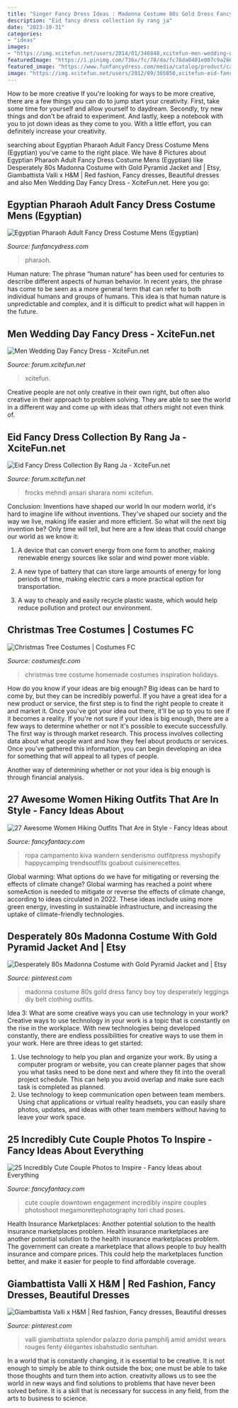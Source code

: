 ```yaml
---
title: "Singer Fancy Dress Ideas : Madonna Costume 80s Gold Dress Fancy Boy Toy Desperately Leggings Diy Belt Clothing Outfits"
description: "Eid fancy dress collection by rang ja"
date: "2023-10-31"
categories:
- "ideas"
images:
- "https://img.xcitefun.net/users/2014/01/346848,xcitefun-men-wedding-day-fancy-dress-5.jpg"
featuredImage: "https://i.pinimg.com/736x/fc/78/da/fc78da0401e007c9a2662007143358d6--madonna-costume-s-madonna.jpg"
featured_image: "https://www.funfancydress.com/media/catalog/product/cache/1/image/1200x/040ec09b1e35df139433887a97daa66f/S/A/SANC_9003.jpg"
image: "https://img.xcitefun.net/users/2012/09/305050,xcitefun-eid-fancy-dress-collection-by-rang-ja-15.jpg"
---
```



How to be more creative
If you're looking for ways to be more creative, there are a few things you can do to jump start your creativity. First, take some time for yourself and allow yourself to daydream. Secondly, try new things and don't be afraid to experiment. And lastly, keep a notebook with you to jot down ideas as they come to you. With a little effort, you can definitely increase your creativity.

	

		
searching about Egyptian Pharaoh Adult Fancy Dress Costume Mens (Egyptian) you've came to the right place. We have 8 Pictures about Egyptian Pharaoh Adult Fancy Dress Costume Mens (Egyptian) like Desperately 80s Madonna Costume with Gold Pyramid Jacket and | Etsy, Giambattista Valli x H&amp;M | Red fashion, Fancy dresses, Beautiful dresses and also Men Wedding Day Fancy Dress - XciteFun.net. Here you go:
		
    
## Egyptian Pharaoh Adult Fancy Dress Costume Mens (Egyptian)

<img loading=lazy src="https://www.funfancydress.com/media/catalog/product/cache/1/image/1200x/040ec09b1e35df139433887a97daa66f/S/A/SANC_9003.jpg" onerror="this.onerror=null;this.src='https://tse4.mm.bing.net/th?id=OIP.wgwctBZy-81GiPC1Z1kqRAHaQD&amp;pid=15.1';" alt="Egyptian Pharaoh Adult Fancy Dress Costume Mens (Egyptian)">

_Source: funfancydress.com_

>pharaoh. 

	

Human nature:
The phrase “human nature” has been used for centuries to describe different aspects of human behavior. In recent years, the phrase has come to be seen as a more general term that can refer to both individual humans and groups of humans. This idea is that human nature is unpredictable and complex, and it is difficult to predict what will happen in the future.

    
## Men Wedding Day Fancy Dress - XciteFun.net

<img loading=lazy src="https://img.xcitefun.net/users/2014/01/346848,xcitefun-men-wedding-day-fancy-dress-5.jpg" onerror="this.onerror=null;this.src='https://tse2.mm.bing.net/th?id=OIP.g8UwC4T-cmPkpYF_RlYJewHaLG&amp;pid=15.1';" alt="Men Wedding Day Fancy Dress - XciteFun.net">

_Source: forum.xcitefun.net_

>xcitefun. 

	

Creative people are not only creative in their own right, but often also creative in their approach to problem solving. They are able to see the world in a different way and come up with ideas that others might not even think of.

    
## Eid Fancy Dress Collection By Rang Ja - XciteFun.net

<img loading=lazy src="https://img.xcitefun.net/users/2012/09/305050,xcitefun-eid-fancy-dress-collection-by-rang-ja-15.jpg" onerror="this.onerror=null;this.src='https://tse1.mm.bing.net/th?id=OIP.PD9uLLRjLsHiq1VbGZm_WgHaKL&amp;pid=15.1';" alt="Eid Fancy Dress Collection By Rang Ja - XciteFun.net">

_Source: forum.xcitefun.net_

>frocks mehndi ansari sharara nomi xcitefun. 

	

Conclusion: Inventions have shaped our world
In our modern world, it's hard to imagine life without inventions. They've shaped our society and the way we live, making life easier and more efficient.
So what will the next big invention be? Only time will tell, but here are a few ideas that could change our world as we know it:

1. A device that can convert energy from one form to another, making renewable energy sources like solar and wind power more viable.

2. A new type of battery that can store large amounts of energy for long periods of time, making electric cars a more practical option for transportation.

3. A way to cheaply and easily recycle plastic waste, which would help reduce pollution and protect our environment.

    
## Christmas Tree Costumes | Costumes FC

<img loading=lazy src="http://www.costumesfc.com/wp-content/uploads/2014/11/Homemade-Christmas-Tree-Costume.jpg" onerror="this.onerror=null;this.src='https://tse1.mm.bing.net/th?id=OIP._0qMk_fw3YrK-Ub9UG4joAHaM9&amp;pid=15.1';" alt="Christmas Tree Costumes | Costumes FC">

_Source: costumesfc.com_

>christmas tree costume homemade costumes inspiration holidays. 

	

How do you know if your ideas are big enough?
Big ideas can be hard to come by, but they can be incredibly powerful. If you have a great idea for a new product or service, the first step is to find the right people to create it and market it. Once you've got your idea out there, it'll be up to you to see if it becomes a reality. If you're not sure if your idea is big enough, there are a few ways to determine whether or not it's possible to execute successfully. 
The first way is through market research. This process involves collecting data about what people want and how they feel about products or services. Once you've gathered this information, you can begin developing an idea for something that will appeal to all types of people. 

Another way of determining whether or not your idea is big enough is through financial analysis.

    
## 27 Awesome Women Hiking Outfits That Are In Style - Fancy Ideas About

<img loading=lazy src="https://fancyfantacy.com/wp-content/uploads/2020/04/Awesome-Women-Hiking-Outfits-That-Are-in-Style-25.jpg" onerror="this.onerror=null;this.src='https://tse2.mm.bing.net/th?id=OIP.3PiSjp0rJPOHsNxYVCjwwQHaLH&amp;pid=15.1';" alt="27 Awesome Women Hiking Outfits That Are in Style - Fancy Ideas about">

_Source: fancyfantacy.com_

>ropa campamento kiva wandern senderismo outfitpress myshopify happycamping trendsoutfits goabout cuisinerecettes. 

	

Global warming: What options do we have for mitigating or reversing the effects of climate change?
Global warming has reached a point where someAction is needed to mitigate or reverse the effects of climate change, according to ideas circulated in 2022. These ideas include using more green energy, investing in sustainable infrastructure, and increasing the uptake of climate-friendly technologies.

    
## Desperately 80s Madonna Costume With Gold Pyramid Jacket And | Etsy

<img loading=lazy src="https://i.pinimg.com/736x/fc/78/da/fc78da0401e007c9a2662007143358d6--madonna-costume-s-madonna.jpg" onerror="this.onerror=null;this.src='https://tse3.mm.bing.net/th?id=OIP.iOlwsW3rNbMlUjaeAEdSmQHaNi&amp;pid=15.1';" alt="Desperately 80s Madonna Costume with Gold Pyramid Jacket and | Etsy">

_Source: pinterest.com_

>madonna costume 80s gold dress fancy boy toy desperately leggings diy belt clothing outfits. 

	

Idea 3: What are some creative ways you can use technology in your work?
Creative ways to use technology in your work is a topic that is constantly on the rise in the workplace. With new technologies being developed constantly, there are endless possibilities for creative ways to use them in your work. Here are three ideas to get started: 
1. Use technology to help you plan and organize your work. By using a computer program or website, you can create planner pages that show you what tasks need to be done next and where they fit into the overall project schedule. This can help you avoid overlap and make sure each task is completed as planned. 
2. Use technology to keep communication open between team members. Using chat applications or virtual reality headsets, you can easily share photos, updates, and ideas with other team members without having to leave your work space.

    
## 25 Incredibly Cute Couple Photos To Inspire - Fancy Ideas About Everything

<img loading=lazy src="https://fancyfantacy.com/wp-content/uploads/2020/05/Incredibly-Cute-Couple-Photos-to-Inspire-7.jpg" onerror="this.onerror=null;this.src='https://tse3.mm.bing.net/th?id=OIP.I0Mnd5aGEvsnnezrlhT2hgHaLH&amp;pid=15.1';" alt="25 Incredibly Cute Couple Photos to Inspire - Fancy Ideas about Everything">

_Source: fancyfantacy.com_

>cute couple downtown engagement incredibly inspire couples photoshoot megamorettephotography tori chad poses. 

	

Health Insurance Marketplaces: Another potential solution to the health insurance marketplaces problem.
Health insurance marketplaces are another potential solution to the health insurance marketplaces problem. The government can create a marketplace that allows people to buy health insurance and compare prices. This could help the marketplaces function better, and make it easier for people to find affordable coverage.

    
## Giambattista Valli X H&amp;M | Red Fashion, Fancy Dresses, Beautiful Dresses

<img loading=lazy src="https://i.pinimg.com/736x/3c/f5/54/3cf554a63c798f4753ae63eb3e55b3b1.jpg" onerror="this.onerror=null;this.src='https://tse4.mm.bing.net/th?id=OIP.c8IB2HBpYui5sPX5TgWNLwHaLH&amp;pid=15.1';" alt="Giambattista Valli x H&amp;M | Red fashion, Fancy dresses, Beautiful dresses">

_Source: pinterest.com_

>valli giambattista splendor palazzo doria pamphilj amid amidst wears rouges fenty élégantes isbahstudio sentuhan. 

	

In a world that is constantly changing, it is essential to be creative. It is not enough to simply be able to think outside the box; one must be able to take those thoughts and turn them into action. creativity allows us to see the world in new ways and find solutions to problems that have never been solved before. It is a skill that is necessary for success in any field, from the arts to business to science.

